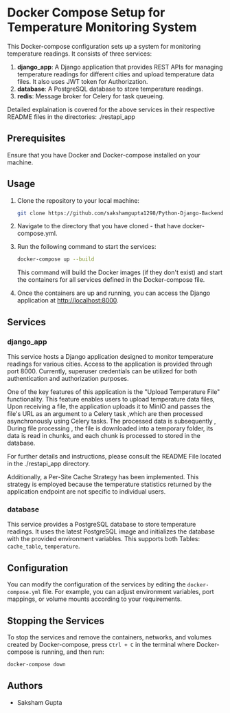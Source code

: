 # Docker Compose Setup for Temperature Monitoring System

This Docker-compose configuration sets up a system for monitoring temperature readings. It consists of three services:


1. **django_app**: A Django application that provides REST APIs for managing temperature readings for different cities and upload temperature data files. It also uses JWT token for Authorization.
2. **database**: A PostgreSQL database to store temperature readings.
3. **redis**: Message broker for Celery for task queueing.

Detailed explaination is covered for the above services in their respective README files in the directories: ./restapi_app

## Prerequisites

Ensure that you have Docker and Docker-compose installed on your machine.

## Usage

1. Clone the repository to your local machine:

    ```bash
    git clone https://github.com/sakshamgupta1298/Python-Django-Backend.git
    ```

2. Navigate to the directory that you have cloned - that have docker-compose.yml.

3. Run the following command to start the services:

    ```bash
    docker-compose up --build
    ```

    This command will build the Docker images (if they don't exist) and start the containers for all services defined in the Docker-compose file.

4. Once the containers are up and running, you can access the Django application at [http://localhost:8000](http://localhost:8000).

## Services


### django_app

This service hosts a Django application designed to monitor temperature readings for various cities. Access to the application is provided through port 8000. Currently, superuser credentials can be utilized for both authentication and authorization purposes.

One of the key features of this application is the "Upload Temperature File" functionality. This feature enables users to upload temperature data files, Upon receiving a file, the application uploads it to MinIO and passes the file's URL as an argument to a Celery task ,which are then processed asynchronously using Celery tasks. The processed data is subsequently , During file processing , the file is downloaded into a temporary folder, its data is read in chunks, and each chunk is processed to stored in the database.

For further details and instructions, please consult the README File located in the ./restapi_app directory.

Additionally, a Per-Site Cache Strategy has been implemented. This strategy is employed because the temperature statistics returned by the application endpoint are not specific to individual users.



### database

This service provides a PostgreSQL database to store temperature readings. It uses the latest PostgreSQL image and initializes the database with the provided environment variables.
This supports both Tables: `cache_table`, `temperature`.

## Configuration

You can modify the configuration of the services by editing the `docker-compose.yml` file. For example, you can adjust environment variables, port mappings, or volume mounts according to your requirements.

## Stopping the Services

To stop the services and remove the containers, networks, and volumes created by Docker-compose, press `Ctrl + C` in the terminal where Docker-compose is running, and then run:

```bash
docker-compose down 
```
## Authors
- Saksham Gupta

